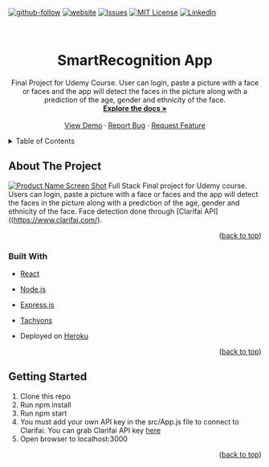 <div id="top"></div>

[![github-follow][github-follow]][github-url]
[![website][github-pages]][github-pages-url]
[![Issues][issues-shield]][issues-url]
[![MIT License][license-shield]][license-url]
[![LinkedIn][linkedin-shield]][linkedin-url]




<!-- PROJECT LOGO -->
<br />
<div align="center">
  

  <h1 align="center">SmartRecognition App</h1>

  <p align="center">
   Final Project for Udemy Course. User can login, paste a picture with a face or faces and the app will detect the faces in the picture along with a prediction of the age, gender and ethnicity of the face.
    <br />
    <a href="https://github.com/johansonfelix/smartbrain-frontend/blob/main/README.md"><strong>Explore the docs »</strong></a>
    <br />
    <br />
    <a href="https://smartrecognition-app.herokuapp.com/">View Demo</a>
    ·
    <a href="https://github.com/johansonfelix/smartbrain-frontend/issues">Report Bug</a>
    ·
     <a href="https://github.com/johansonfelix/smartbrain-frontend/issues">Request Feature</a>
  </p>
</div>



<!-- TABLE OF CONTENTS -->
<details>
  <summary>Table of Contents</summary>
  <ol>
    <li>
      <a href="#about-the-project">About The Project</a>
      <ul>
        <li><a href="#built-with">Built With</a></li>
      </ul>
    </li>
    <li>
      <a href="#getting-started">Getting Started</a>
      <ul>
        <li><a href="#prerequisites">Prerequisites</a></li>
        <li><a href="#installation">Installation</a></li>
      </ul>
    </li>
    <li><a href="#usage">Usage</a></li>
    <li><a href="#roadmap">Roadmap</a></li>
    <li><a href="#contributing">Contributing</a></li>
    <li><a href="#license">License</a></li>
    <li><a href="#contact">Contact</a></li>
    <li><a href="#acknowledgments">Acknowledgments</a></li>
  </ol>
</details>



<!-- ABOUT THE PROJECT -->
## About The Project

[![Product Name Screen Shot][product-screenshot]](https://covidtrackapplication.herokuapp.com/)
Full Stack Final project for Udemy course. Users can login, paste a picture with a face or faces and the app will detect the faces in the picture along with a prediction of the age, gender and ethnicity of the face. Face detection done through [Clarifai API]((https://www.clarifai.com/).

<p align="right">(<a href="#top">back to top</a>)</p>



### Built With


* [React](https://reactjs.org/)
* [Node.js](https://nodejs.org/)
* [Express.js](https://expressjs.com/)
* [Tachyons](https://tachyons.io/)

* Deployed on [Heroku](https://heroku.com/)

<p align="right">(<a href="#top">back to top</a>)</p>



<!-- GETTING STARTED -->
## Getting Started

1. Clone this repo
2. Run npm install
3. Run npm start
4. You must add your own API key in the src/App.js file to connect to Clarifai.
You can grab Clarifai API key [here](https://www.clarifai.com/)
5. Open browser to localhost:3000

<p align="right">(<a href="#top">back to top</a>)</p>



<!-- MARKDOWN LINKS & IMAGES -->
[github-follow]:https://img.shields.io/badge/Follow-black.svg?style=for-the-badge&logo=github&color=555
[github-url]:https://github.com/johansonfelix
[github-pages]:https://img.shields.io/badge/-johansonfelix-red.svg?style=for-the-badge&color=red
[github-pages-url]:https://johansonfelix.github.io
[issues-shield]: https://img.shields.io/github/issues/othneildrew/Best-README-Template.svg?style=for-the-badge
[issues-url]: https://github.com/johansonfelix/coronavirus-tracker/issues
[license-shield]: https://img.shields.io/github/license/othneildrew/Best-README-Template.svg?style=for-the-badge
[license-url]: https://github.com/johansonfelix/coronavirus-tracker/LICENSE.txt
[linkedin-shield]: https://img.shields.io/badge/-LinkedIn-black.svg?style=for-the-badge&logo=linkedin&colorB=555
[linkedin-url]:https://www.linkedin.com/in/johanson-felix-336a94186/
[product-screenshot]: src/main/resources/static/images/screen1.png
[demo]:https://covidtrackapplication.herokuapp.com/
[demo-badge]:https://img.shields.io/badge/-demo-green.svg?style=for-the-badge&color=green
